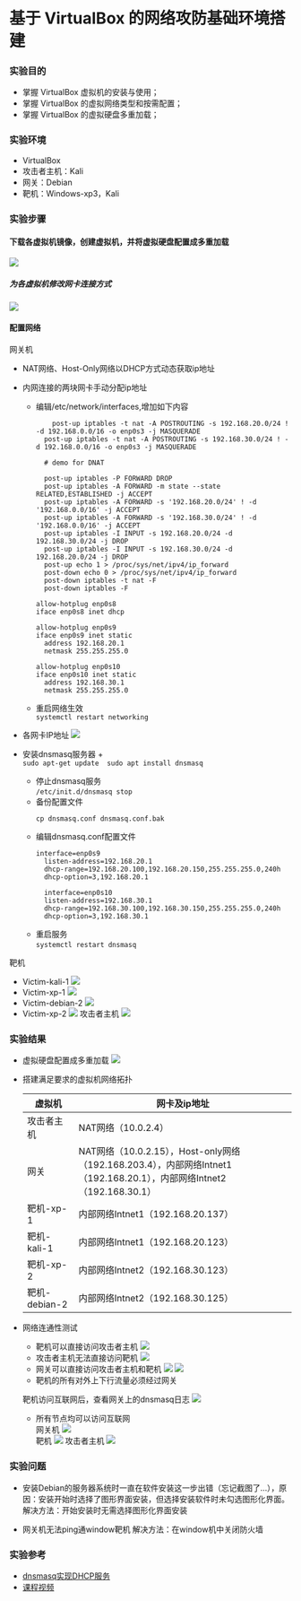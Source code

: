 # 基于 VirtualBox 的网络攻防基础环境搭建

### 实验目的
+ 掌握 VirtualBox 虚拟机的安装与使用；
+ 掌握 VirtualBox 的虚拟网络类型和按需配置；
+ 掌握 VirtualBox 的虚拟硬盘多重加载；

### 实验环境
+ VirtualBox
+ 攻击者主机：Kali
+ 网关：Debian
+ 靶机：Windows-xp3，Kali

### 实验步骤
#### 下载各虚拟机镜像，创建虚拟机，并将虚拟硬盘配置成多重加载
![](image/2.png)
##### 为各虚拟机修改网卡连接方式
![](image/3.png)
#### 配置网络
网关机
+ NAT网络、Host-Only网络以DHCP方式动态获取ip地址
+ 内网连接的两块网卡手动分配ip地址
	+ 编辑/etc/network/interfaces,增加如下内容
  
      ```
          post-up iptables -t nat -A POSTROUTING -s 192.168.20.0/24 ! -d 192.168.0.0/16 -o enp0s3 -j MASQUERADE
        post-up iptables -t nat -A POSTROUTING -s 192.168.30.0/24 ! -d 192.168.0.0/16 -o enp0s3 -j MASQUERADE

        # demo for DNAT
      
        post-up iptables -P FORWARD DROP
        post-up iptables -A FORWARD -m state --state RELATED,ESTABLISHED -j ACCEPT
        post-up iptables -A FORWARD -s '192.168.20.0/24' ! -d '192.168.0.0/16' -j ACCEPT
        post-up iptables -A FORWARD -s '192.168.30.0/24' ! -d '192.168.0.0/16' -j ACCEPT
        post-up iptables -I INPUT -s 192.168.20.0/24 -d 192.168.30.0/24 -j DROP
        post-up iptables -I INPUT -s 192.168.30.0/24 -d 192.168.20.0/24 -j DROP
        post-up echo 1 > /proc/sys/net/ipv4/ip_forward
        post-down echo 0 > /proc/sys/net/ipv4/ip_forward
        post-down iptables -t nat -F
        post-down iptables -F
    
      allow-hotplug enp0s8
      iface enp0s8 inet dhcp

      allow-hotplug enp0s9
      iface enp0s9 inet static
        address 192.168.20.1
        netmask 255.255.255.0

      allow-hotplug enp0s10
      iface enp0s10 inet static
        address 192.168.30.1
        netmask 255.255.255.0
      ```
	+ 重启网络生效  
	`systemctl restart networking`
    
+ 各网卡IP地址
   ![](image/4.png)
+ 安装dnsmasq服务器
	+  
      ```
      sudo apt-get update 
      sudo apt install dnsmasq
      ```
    + 停止dnsmasq服务   
    `/etc/init.d/dnsmasq stop`
    + 备份配置文件
      ```
      cp dnsmasq.conf dnsmasq.conf.bak
      ```
    + 编辑dnsmasq.conf配置文件
      ```
      interface=enp0s9
        listen-address=192.168.20.1
        dhcp-range=192.168.20.100,192.168.20.150,255.255.255.0,240h
        dhcp-option=3,192.168.20.1

        interface=enp0s10
        listen-address=192.168.30.1
        dhcp-range=192.168.30.100,192.168.30.150,255.255.255.0,240h
        dhcp-option=3,192.168.30.1
      ```
    + 重启服务   
    `systemctl restart dnsmasq`
    
靶机
+ Victim-kali-1
![](image/16.png)
+ Victim-xp-1
![](image/17.png)
+ Victim-debian-2
![](image/6.png)
+ Victim-xp-2
![](image/5.png)
攻击者主机
![](image/7.png)

### 实验结果
+ 虚拟硬盘配置成多重加载
![](image/1.png)
+ 搭建满足要求的虚拟机网络拓扑

  |  虚拟机   | 网卡及ip地址  |
  |  ----  | ----  |
  | 攻击者主机  |  NAT网络（10.0.2.4）|
  |网关  |NAT网络（10.0.2.15），Host-only网络（192.168.203.4），内部网络Intnet1（192.168.20.1），内部网络Intnet2（192.168.30.1）  |
  | 靶机-xp-1 | 内部网络Intnet1（192.168.20.137） |
  | 靶机-kali-1  | 内部网络Intnet1（192.168.20.123） |
  | 靶机-xp-2 | 内部网络Intnet2（192.168.30.123） |
  | 靶机-debian-2  | 内部网络Intnet2（192.168.30.125） |
+ 网络连通性测试
	+  靶机可以直接访问攻击者主机
	![](image/8.png)
	+ 攻击者主机无法直接访问靶机
	![](image/9.png)
	+ 网关可以直接访问攻击者主机和靶机
		![](image/10.png)
        ![](image/11.png)
	+ 靶机的所有对外上下行流量必须经过网关      
  
	靶机访问互联网后，查看网关上的dnsmasq日志
    ![](image/12.png)
	+ 所有节点均可以访问互联网      
	网关机
	![](image/13.png)   
    靶机
    ![](image/14.png)
    攻击者主机
    ![](image/15.png)

### 实验问题
+ 安装Debian的服务器系统时一直在软件安装这一步出错（忘记截图了...），原因：安装开始时选择了图形界面安装，但选择安装软件时未勾选图形化界面。
解决方法：开始安装时无需选择图形化界面安装

+ 网关机无法ping通window靶机
解决方法：在window机中关闭防火墙

### 实验参考
+ [dnsmasq实现DHCP服务](https://www.jianshu.com/p/9673f4c02773)
+ [课程视频](https://b23.tv/SaslYE)
